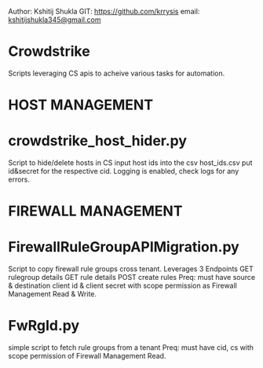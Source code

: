 Author: Kshitij Shukla
GIT: https://github.com/krrysis
email: kshitijshukla345@gmail.com

# Crowdstrike
Scripts leveraging CS apis to acheive various tasks for automation.

# HOST MANAGEMENT
# crowdstrike_host_hider.py
Script to hide/delete hosts in CS
input host ids into the csv host_ids.csv 
put id&secret for the respective cid.
Logging is enabled, check logs for any errors.

# FIREWALL MANAGEMENT
# FirewallRuleGroupAPIMigration.py
Script to copy firewall rule groups cross tenant. Leverages 3 Endpoints
GET rulegroup details
GET rule details
POST create rules
Preq: must have source & destination client id & client secret with scope permission as Firewall Management Read & Write.

# FwRgId.py
simple script to fetch rule groups from a tenant
Preq: must have cid, cs with scope permission of Firewall Management Read.